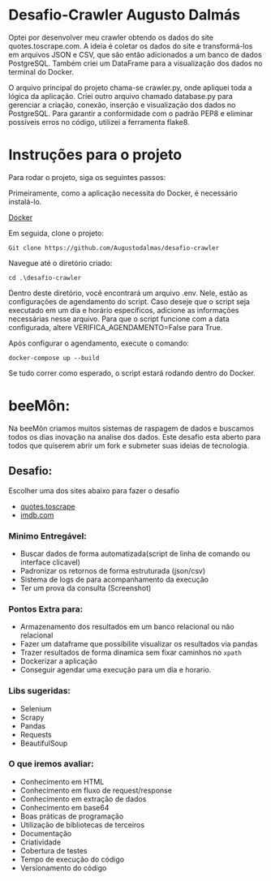# Desafio-Crawler Augusto Dalmás
Optei por desenvolver meu crawler obtendo os dados do site quotes.toscrape.com. A ideia é coletar os dados do site e transformá-los em arquivos JSON e CSV, que são então adicionados a um banco de dados PostgreSQL. Também criei um DataFrame para a visualização dos dados no terminal do Docker.

O arquivo principal do projeto chama-se crawler.py, onde apliquei toda a lógica da aplicação. Criei outro arquivo chamado database.py para gerenciar a criação, conexão, inserção e visualização dos dados no PostgreSQL. Para garantir a conformidade com o padrão PEP8 e eliminar possíveis erros no código, utilizei a ferramenta flake8.

# Instruções para o projeto
Para rodar o projeto, siga os seguintes passos:

Primeiramente, como a aplicação necessita do Docker, é necessário instalá-lo.

[Docker](https://docs.docker.com/get-docker/)

Em seguida, clone o projeto:

`Git clone https://github.com/Augustodalmas/desafio-crawler`

Navegue até o diretório criado:

`cd .\desafio-crawler`

Dentro deste diretório, você encontrará um arquivo .env. Nele, estão as configurações de agendamento do script. Caso deseje que o script seja executado em um dia e horário específicos, adicione as informações necessárias nesse arquivo. Para que o script funcione com a data configurada, altere VERIFICA_AGENDAMENTO=False para True.

Após configurar o agendamento, execute o comando:

`docker-compose up --build`

Se tudo correr como esperado, o script estará rodando dentro do Docker.


# beeMôn:

Na beeMôn criamos muitos sistemas de raspagem de dados e buscamos todos os dias inovação na analise dos dados. Este desafio esta aberto para todos que quiserem abrir um fork e submeter suas ideias de tecnologia.

## Desafio:
Escolher uma dos sites abaixo para fazer o desafio

- [quotes.toscrape](https://quotes.toscrape.com/)
- [imdb.com](https://www.imdb.com/chart/top/?ref_=nv_mv_250)

### Minimo Entregável:

- Buscar dados de forma automatizada(script de linha de comando ou interface clicavel)
- Padronizar os retornos de forma estruturada (json/csv)
- Sistema de logs de para acompanhamento da execução
- Ter um prova da consulta (Screenshot)

### Pontos Extra para:

- Armazenamento dos resultados em um banco relacional ou não relacional
- Fazer um dataframe que possibilite visualizar os resultados via pandas
- Trazer resultados de forma dinamica sem fixar caminhos no `xpath`
- Dockerizar a aplicação
- Conseguir agendar uma execução para um dia e horario.

### Libs sugeridas:

 - Selenium 
 - Scrapy
 - Pandas
 - Requests
 - BeautifulSoup 


### O que iremos avaliar:

- Conhecimento em HTML
- Conhecimento em fluxo de request/response
- Conhecimento em extração de dados
- Conhecimento em base64
- Boas práticas de programação
- Utilização de bibliotecas de terceiros
- Documentação
- Criatividade
- Cobertura de testes
- Tempo de execução do código
- Versionamento do código



